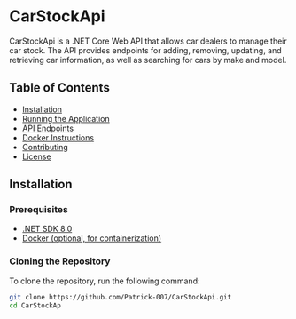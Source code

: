 # CarStockApi

CarStockApi is a .NET Core Web API that allows car dealers to manage their car stock. The API provides endpoints for adding, removing, updating, and retrieving car information, as well as searching for cars by make and model.

## Table of Contents

- [Installation](#installation)
- [Running the Application](#running-the-application)
- [API Endpoints](#api-endpoints)
- [Docker Instructions](#docker-instructions)
- [Contributing](#contributing)
- [License](#license)

## Installation

### Prerequisites

- [.NET SDK 8.0](https://dotnet.microsoft.com/download/dotnet/8.0)
- [Docker (optional, for containerization)](https://docs.docker.com/get-docker/)

### Cloning the Repository

To clone the repository, run the following command:

```bash
git clone https://github.com/Patrick-007/CarStockApi.git
cd CarStockAp
